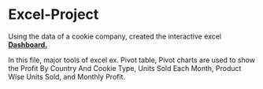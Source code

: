 # Excel-Project

Using the data of a cookie company, created the interactive excel [**Dashboard.**](https://iitgoffice-my.sharepoint.com/:f:/g/personal/a_avinash_iitg_ac_in/Eqwkj9fKf0pKltnmjJQlHXkBMmJhqLFtVxLxC6IHv8jOYw?e=zMXoFn)

In this file, major tools of excel ex. Pivot table, Pivot charts are used to show the Profit By Country And Cookie Type, Units Sold Each Month, Product Wise Units Sold, and Monthly Profit.
